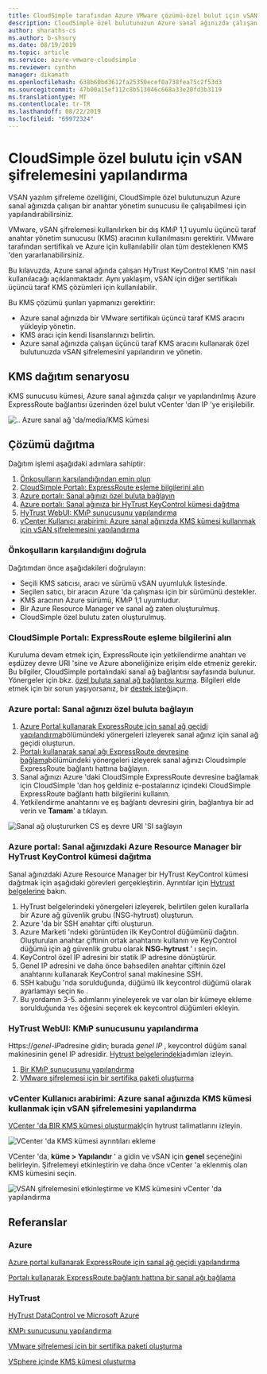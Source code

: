 ```yaml
---
title: CloudSimple tarafından Azure VMware çözümü-özel bulut için vSAN şifrelemesini yapılandırma
description: CloudSimple özel bulutunuzun Azure sanal ağınızda çalışan bir anahtar yönetim sunucusu ile çalışabilmesi için vSAN yazılım şifreleme özelliğinin nasıl yapılandırılacağını açıklar.
author: sharaths-cs
ms.author: b-shsury
ms.date: 08/19/2019
ms.topic: article
ms.service: azure-vmware-cloudsimple
ms.reviewer: cynthn
manager: dikamath
ms.openlocfilehash: 638b60bd3612fa25350ecef0a738fea75c2f53d3
ms.sourcegitcommit: 47b00a15ef112c8b513046c668a33e20fd3b3119
ms.translationtype: MT
ms.contentlocale: tr-TR
ms.lasthandoff: 08/22/2019
ms.locfileid: "69972324"
---
```

# <a name="configure-vsan-encryption-for-cloudsimple-private-cloud"></a>CloudSimple özel bulutu için vSAN şifrelemesini yapılandırma

VSAN yazılım şifreleme özelliğini, CloudSimple özel bulutunuzun Azure sanal ağınızda çalışan bir anahtar yönetim sunucusu ile çalışabilmesi için yapılandırabilirsiniz.

VMware, vSAN şifrelemesi kullanılırken bir dış KMıP 1,1 uyumlu üçüncü taraf anahtar yönetim sunucusu (KMS) aracının kullanılmasını gerektirir. VMware tarafından sertifikalı ve Azure için kullanılabilir olan tüm desteklenen KMS 'den yararlanabilirsiniz.

Bu kılavuzda, Azure sanal ağında çalışan HyTrust KeyControl KMS 'nin nasıl kullanılacağı açıklanmaktadır. Aynı yaklaşım, vSAN için diğer sertifikalı üçüncü taraf KMS çözümleri için kullanılabilir.

Bu KMS çözümü şunları yapmanızı gerektirir:

* Azure sanal ağınızda bir VMware sertifikalı üçüncü taraf KMS aracını yükleyip yönetin.
* KMS aracı için kendi lisanslarınızı belirtin.
* Azure sanal ağınızda çalışan üçüncü taraf KMS aracını kullanarak özel bulutunuzda vSAN şifrelemesini yapılandırın ve yönetin.

## <a name="kms-deployment-scenario"></a>KMS dağıtım senaryosu

KMS sunucusu kümesi, Azure sanal ağınızda çalışır ve yapılandırılmış Azure ExpressRoute bağlantısı üzerinden özel bulut vCenter 'dan IP 'ye erişilebilir.

![.. Azure sanal ağ 'da/media/KMS kümesi](media/vsan-kms-cluster.png)

## <a name="how-to-deploy-the-solution"></a>Çözümü dağıtma

Dağıtım işlemi aşağıdaki adımlara sahiptir:

1. [Önkoşulların karşılandığından emin olun](#verify-prerequisites-are-met)
2. [CloudSimple Portalı: ExpressRoute eşleme bilgilerini alın](#cloudsimple-portal-obtain-expressroute-peering-information)
3. [Azure portalı: Sanal ağınızı özel buluta bağlayın](#azure-portal-connect-your-virtual-network-to-your-private-cloud)
4. [Azure portalı: Sanal ağınıza bir HyTrust KeyControl kümesi dağıtma](#azure-portal-deploy-a-hytrust-keycontrol-cluster-in-the-azure-resource-manager-in-your-virtual-network)
5. [HyTrust WebUI: KMıP sunucusunu yapılandırma](#hytrust-webui-configure-the-kmip-server)
6. [vCenter Kullanıcı arabirimi: Azure sanal ağınızda KMS kümesi kullanmak için vSAN şifrelemesini yapılandırma](#vcenter-ui-configure-vsan-encryption-to-use-kms-cluster-in-your-azure-virtual-network)

### <a name="verify-prerequisites-are-met"></a>Önkoşulların karşılandığını doğrula

Dağıtımdan önce aşağıdakileri doğrulayın:

* Seçili KMS satıcısı, aracı ve sürümü vSAN uyumluluk listesinde.
* Seçilen satıcı, bir aracın Azure 'da çalışması için bir sürümünü destekler.
* KMS aracının Azure sürümü, KMıP 1,1 uyumludur.
* Bir Azure Resource Manager ve sanal ağ zaten oluşturulmuş.
* CloudSimple özel bulutu zaten oluşturulmuş.

### <a name="cloudsimple-portal-obtain-expressroute-peering-information"></a>CloudSimple Portalı: ExpressRoute eşleme bilgilerini alın

Kuruluma devam etmek için, ExpressRoute için yetkilendirme anahtarı ve eşdüzey devre URI 'sine ve Azure aboneliğinize erişim elde etmeniz gerekir. Bu bilgiler, CloudSimple portalındaki sanal ağ bağlantısı sayfasında bulunur. Yönergeler için bkz. [özel buluta sanal ağ bağlantısı kurma](virtual-network-connection.md). Bilgileri elde etmek için bir sorun yaşıyorsanız, bir [destek isteği](https://portal.azure.com/#blade/Microsoft_Azure_Support/HelpAndSupportBlade/newsupportrequest)açın.

### <a name="azure-portal-connect-your-virtual-network-to-your-private-cloud"></a>Azure portal: Sanal ağınızı özel buluta bağlayın

1. [Azure Portal kullanarak ExpressRoute için sanal ağ geçidi yapılandırma](../expressroute/expressroute-howto-add-gateway-portal-resource-manager.md)bölümündeki yönergeleri izleyerek sanal ağınız için sanal ağ geçidi oluşturun.
2. [Portalı kullanarak sanal ağı ExpressRoute devresine bağlama](../expressroute/expressroute-howto-linkvnet-portal-resource-manager.md)bölümündeki yönergeleri izleyerek sanal ağınızı Cloudsimple ExpressRoute bağlantı hattına bağlayın.
3. Sanal ağınızı Azure 'daki CloudSimple ExpressRoute devresine bağlamak için CloudSimple 'dan hoş geldiniz e-postalarınız içindeki CloudSimple ExpressRoute bağlantı hattı bilgilerini kullanın.
4. Yetkilendirme anahtarını ve eş bağlantı devresini girin, bağlantıya bir ad verin ve **Tamam**' a tıklayın.

![Sanal ağ oluştururken CS eş devre URI 'SI sağlayın](media/vsan-azureportal01.png) 

### <a name="azure-portal-deploy-a-hytrust-keycontrol-cluster-in-the-azure-resource-manager-in-your-virtual-network"></a>Azure portal: Sanal ağınızdaki Azure Resource Manager bir HyTrust KeyControl kümesi dağıtma

Sanal ağınızdaki Azure Resource Manager bir HyTrust KeyControl kümesi dağıtmak için aşağıdaki görevleri gerçekleştirin. Ayrıntılar için [Hytrust belgelerine](https://docs.hytrust.com/DataControl/Admin_Guide-4.0/Default.htm#OLH-Files/Azure.htm%3FTocPath%3DHyTrust%2520DataControl%2520and%2520Microsoft%2520Azure%7C_____0) bakın.

1. HyTrust belgelerindeki yönergeleri izleyerek, belirtilen gelen kurallarla bir Azure ağ güvenlik grubu (NSG-hytrust) oluşturun.
2. Azure 'da bir SSH anahtar çifti oluşturun.
3. Azure Marketi 'ndeki görüntüden ilk KeyControl düğümünü dağıtın.  Oluşturulan anahtar çiftinin ortak anahtarını kullanın ve KeyControl düğümü için ağ güvenlik grubu olarak **NSG-hytrust** ' ı seçin.
4. KeyControl özel IP adresini bir statik IP adresine dönüştürür.
5. Genel IP adresini ve daha önce bahsedilen anahtar çiftinin özel anahtarını kullanarak KeyControl sanal makinesine SSH.
6. SSH kabuğu 'nda sorulduğunda, düğümü ilk keycontrol düğümü olarak ayarlamayı seçin `No` .
7. Bu yordamın 3-5. adımlarını yineleyerek ve var olan bir kümeye ekleme sorulduğunda `Yes` öğesini seçerek ek keycontrol düğümleri ekleyin.

### <a name="hytrust-webui-configure-the-kmip-server"></a>HyTrust WebUI: KMıP sunucusunu yapılandırma

Https://*genel-IP*adresine gidin; burada *genel IP* , keycontrol düğüm sanal makinesinin genel IP adresidir. [Hytrust belgelerindeki](https://docs.hytrust.com/DataControl/Admin_Guide-4.0/Default.htm#OLH-Files/Azure.htm%3FTocPath%3DHyTrust%2520DataControl%2520and%2520Microsoft%2520Azure%7C_____0)adımları izleyin.

1. [Bir KMıP sunucusunu yapılandırma](https://docs.hytrust.com/DataControl/4.2/Admin_Guide-4.2/index.htm#Books/VMware-vSphere-VSAN-Encryption/configuring-kmip-server.htm%3FTocPath%3DHyTrust%2520KeyControl%2520with%2520VSAN%25C2%25A0and%2520VMware%2520vSphere%2520VM%2520Encryption%7C_____2)
2. [VMware şifrelemesi için bir sertifika paketi oluşturma](https://docs.hytrust.com/DataControl/4.2/Admin_Guide-4.2/index.htm#Books/VMware-vSphere-VSAN-Encryption/creating-user-for-vmcrypt.htm%3FTocPath%3DHyTrust%2520KeyControl%2520with%2520VSAN%25C2%25A0and%2520VMware%2520vSphere%2520VM%2520Encryption%7C_____3)

### <a name="vcenter-ui-configure-vsan-encryption-to-use-kms-cluster-in-your-azure-virtual-network"></a>vCenter Kullanıcı arabirimi: Azure sanal ağınızda KMS kümesi kullanmak için vSAN şifrelemesini yapılandırma

[VCenter 'da BIR KMS kümesi oluşturmak](https://docs.hytrust.com/DataControl/4.2/Admin_Guide-4.2/index.htm#Books/VMware-vSphere-VSAN-Encryption/creating-KMS-Cluster.htm%3FTocPath%3DHyTrust%2520KeyControl%2520with%2520VSAN%25C2%25A0and%2520VMware%2520vSphere%2520VM%2520Encryption%7C_____4)Için hytrust talimatlarını izleyin.

![VCenter 'da KMS kümesi ayrıntıları ekleme](media/vsan-config01.png)

VCenter 'da, **küme > Yapılandır** ' a gidin ve vSAN için **genel** seçeneğini belirleyin. Şifrelemeyi etkinleştirin ve daha önce vCenter 'a eklenmiş olan KMS kümesini seçin.

![VSAN şifrelemesini etkinleştirme ve KMS kümesini vCenter 'da yapılandırma](media/vsan-config02.png)

## <a name="references"></a>Referanslar

### <a name="azure"></a>Azure

[Azure portal kullanarak ExpressRoute için sanal ağ geçidi yapılandırma](../expressroute/expressroute-howto-add-gateway-portal-resource-manager.md)

[Portalı kullanarak ExpressRoute bağlantı hattına bir sanal ağı bağlama](../expressroute/expressroute-howto-linkvnet-portal-resource-manager.md)

### <a name="hytrust"></a>HyTrust

[HyTrust DataControl ve Microsoft Azure](https://docs.hytrust.com/DataControl/Admin_Guide-4.0/Default.htm#OLH-Files/Azure.htm%3FTocPath%3DHyTrust%2520DataControl%2520and%2520Microsoft%2520Azure%7C_____0)

[KMPı sunucusunu yapılandırma](https://docs.hytrust.com/DataControl/4.2/Admin_Guide-4.2/index.htm#Books/VMware-vSphere-VSAN-Encryption/configuring-kmip-server.htm%3FTocPath%3DHyTrust%2520KeyControl%2520with%2520VSAN%25C2%25A0and%2520VMware%2520vSphere%2520VM%2520Encryption%7C_____2)

[VMware şifrelemesi için bir sertifika paketi oluşturma](https://docs.hytrust.com/DataControl/4.2/Admin_Guide-4.2/index.htm#Books/VMware-vSphere-VSAN-Encryption/creating-user-for-vmcrypt.htm%3FTocPath%3DHyTrust%2520KeyControl%2520with%2520VSAN%25C2%25A0and%2520VMware%2520vSphere%2520VM%2520Encryption%7C_____3)

[VSphere içinde KMS kümesi oluşturma](https://docs.hytrust.com/DataControl/4.2/Admin_Guide-4.2/index.htm#Books/VMware-vSphere-VSAN-Encryption/creating-KMS-Cluster.htm%3FTocPath%3DHyTrust%2520KeyControl%2520with%2520VSAN%25C2%25A0and%2520VMware%2520vSphere%2520VM%2520Encryption%7C_____4)
